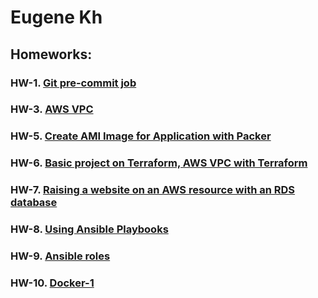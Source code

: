 # Eugene Kh
## Homeworks:

### HW-1. [Git pre-commit job](https://github.com/DevOps-Pro-24-09-24/eugene_kholodniak/tree/hw-1)
### HW-3. [AWS VPC](https://github.com/DevOps-Pro-24-09-24/eugene_kholodniak/tree/hw-3)
### HW-5. [Create AMI Image for Application with Packer](https://github.com/DevOps-Pro-24-09-24/eugene_kholodniak/tree/hw-5)
### HW-6. [Basic project on Terraform, AWS VPC with Terraform](https://github.com/DevOps-Pro-24-09-24/eugene_kholodniak/tree/hw-6)
### HW-7. [Raising a website on an AWS resource with an RDS database](https://github.com/DevOps-Pro-24-09-24/eugene_kholodniak/tree/hw-7)
### HW-8. [Using Ansible Playbooks](https://github.com/DevOps-Pro-24-09-24/eugene_kholodniak/tree/hw-8)
### HW-9. [Ansible roles](https://github.com/DevOps-Pro-24-09-24/eugene_kh/tree/hw-9)
### HW-10. [Docker-1](https://github.com/DevOps-Pro-24-09-24/eugene_kh/tree/hw-10)
